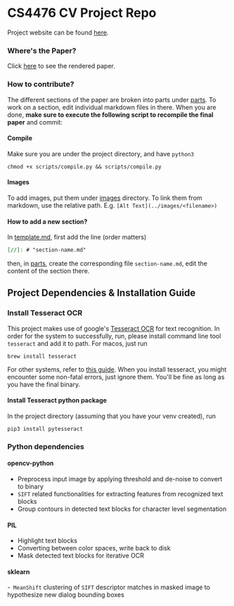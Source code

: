 # CS4476 CV Project Repo

Project website can be found [here](https://jiachenren.github.io/cs4476-cv-project/).

### Where's the Paper?

Click [here](web/README.md) to see the rendered paper.

### How to contribute?

The different sections of the paper are broken into parts under [parts](parts). To work on a section, edit individual markdown files in there. When you are done, **make sure to execute the following script to recompile the final paper** and commit:

#### Compile

Make sure you are under the project directory, and have `python3`

```shell
chmod +x scripts/compile.py && scripts/compile.py
```

#### Images

To add images, put them under [images](images) directory. To link them from markdown, use the relative path. E.g. `[Alt Text](../images/<filename>)`

#### How to add a new section?

In [template.md](template.md), first add the line (order matters)

```markdown
[//]: # "section-name.md"
```

then, in [parts](parts), create the corresponding file `section-name.md`, edit the content of the section there.

## Project Dependencies & Installation Guide

### Install Tesseract OCR

This project makes use of google's [Tesseract OCR](https://github.com/tesseract-ocr/tesseract) for text recognition. In order
for the system to successfully, run, please install command line tool `tesseract` and add it to path. For macos, just run

```shell
brew install tesseract
```

For other systems, refer to [this guide](https://tesseract-ocr.github.io/tessdoc/Home.html). When you install
tesseract, you might encounter some non-fatal errors, just ignore them. You'll be fine as long as you have the final binary.

#### Install Tesseract python package

In the project directory (assuming that you have your venv created), run

```shell
pip3 install pytesseract
``` 

### Python dependencies

#### opencv-python

- Preprocess input image by applying threshold and de-noise to convert to binary
- `SIFT` related functionalities for extracting features from recognized text blocks
- Group contours in detected text blocks for character level segmentation

#### PIL

- Highlight text blocks
- Converting between color spaces, write back to disk
- Mask detected text blocks for iterative OCR

#### sklearn

-` MeanShift` clustering of `SIFT` descriptor matches in masked image to hypothesize 
new dialog bounding boxes